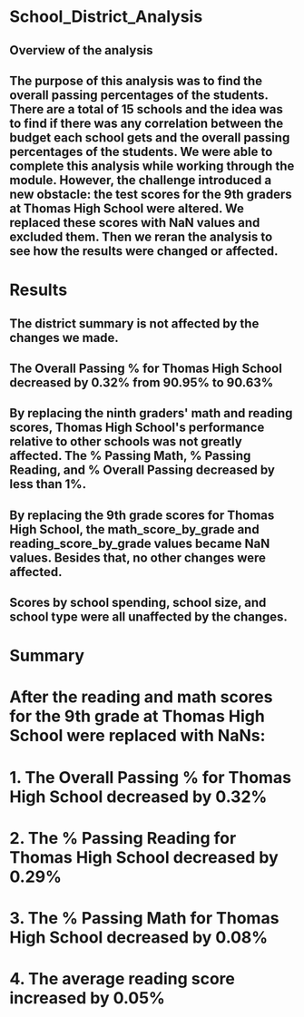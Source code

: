 # School_District_Analysis

## Overview of the analysis

## The purpose of this analysis was to find the overall passing percentages of the students. There are a total of 15 schools and the idea was to find if there was any correlation between the budget each school gets and the overall passing percentages of the students. We were able to complete this analysis while working through the module. However, the challenge introduced a new obstacle: the test scores for the 9th graders at Thomas High School were altered. We replaced these scores with NaN values and excluded them. Then we reran the analysis to see how the results were changed or affected.

# Results

## The district summary is not affected by the changes we made.

## The Overall Passing % for Thomas High School decreased by 0.32% from 90.95% to 90.63%

## By replacing the ninth graders' math and reading scores, Thomas High School's performance relative to other schools was not greatly affected. The % Passing Math, % Passing Reading, and % Overall Passing decreased by less than 1%.

## By replacing the 9th grade scores for Thomas High School, the math_score_by_grade and reading_score_by_grade values became NaN values. Besides that, no other changes were affected.

## Scores by school spending, school size, and school type were all unaffected by the changes.

# Summary

# After the reading and math scores for the 9th grade at Thomas High School were replaced with NaNs:
# 1. The Overall Passing % for Thomas High School decreased by 0.32%
# 2. The % Passing Reading for Thomas High School decreased by 0.29%
# 3. The % Passing Math for Thomas High School decreased by 0.08%
# 4. The average reading score increased by 0.05%